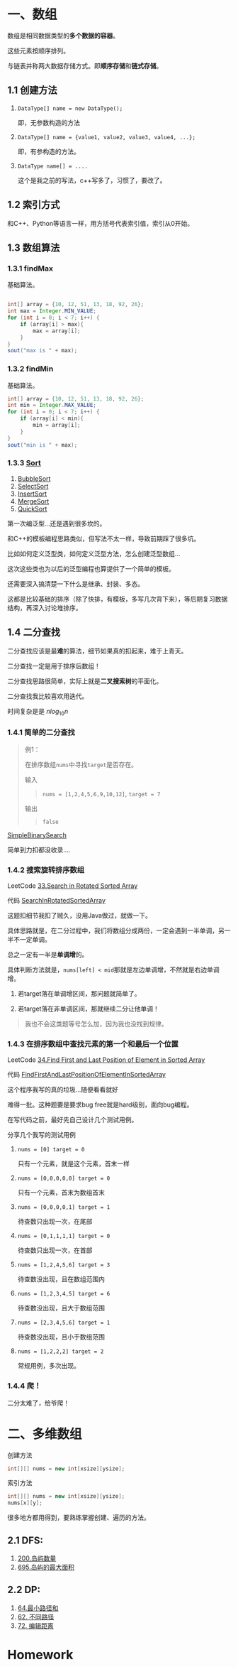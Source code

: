 # 一、数组

数组是相同数据类型的**多个数据的容器**。

这些元素按顺序排列。

与链表并称两大数据存储方式。即**顺序存储**和**链式存储**。

## 1.1 创建方法

1. `DataType[] name = new DataType();`
   
    即，无参数构造的方法
   
2. `DataType[] name = {value1, value2, value3, value4, ...};`

    即，有参构造的方法。
   
3. `DataType name[] = ....`

   这个是我之前的写法，c++写多了，习惯了，要改了。

## 1.2 索引方式

和C++、Python等语言一样，用方括号代表索引值，索引从0开始。

## 1.3 数组算法

### 1.3.1 findMax

基础算法。
```java

int[] array = {10, 12, 51, 13, 18, 92, 26};
int max = Integer.MIN_VALUE;
for (int i = 0; i < 7; i++) {
    if (array[i] > max){
        max = array[i];
    }
}
sout("max is " + max);
```

### 1.3.2 findMin

基础算法。
```java
int[] array = {10, 12, 51, 13, 18, 92, 26};
int min = Integer.MAX_VALUE;
for (int i = 0; i < 7; i++) {
    if (array[i] < min){
        min = array[i];
    }
}
sout("min is " + max);
```

### 1.3.3 [Sort](../10-sort/test/MyTest.java)

1. [BubbleSort](../10-sort/src/sample/java/BubbleSort.java)
2. [SelectSort](../10-sort/src/sample/java/SelectSort.java)
3. [InsertSort](../10-sort/src/sample/java/InsertSort.java)
4. [MergeSort](../10-sort/src/sample/java/MergeSort.java)
5. [QuickSort](../10-sort/src/sample/java/QuickSort.java)
   
第一次编泛型...还是遇到很多坎的。

和C++的模板编程思路类似，但写法不太一样，导致前期踩了很多坑。

比如如何定义泛型类，如何定义泛型方法，怎么创建泛型数组...

这次这些类也为以后的泛型编程也算提供了一个简单的模板。

还需要深入搞清楚一下什么是继承、封装、多态。

这都是比较基础的排序（除了快排，有模板，多写几次背下来），等后期复习数据结构，再深入讨论堆排序。

## 1.4 二分查找

二分查找应该是最**难**的算法，细节如果真的扣起来，难于上青天。

二分查找一定是用于排序后数组！

二分查找思路很简单，实际上就是**二叉搜索树**的平面化。

二分查找我比较喜欢用迭代。

时间复杂是是$\ nlog_{10}{n}$

### 1.4.1 简单的二分查找

> 例1：
> 
> 在排序数组`nums`中寻找`target`是否存在。
> 
> 输入
> > `nums = [1,2,4,5,6,9,10,12]`, `target = 7`
> 
> 输出
> > `false`

[SimpleBinarySearch](../11-binary-search/src/sample/java/SimpleBinarySearch.java)

简单到力扣都没收录....

### 1.4.2 搜索旋转排序数组

LeetCode [33.Search in Rotated Sorted Array](https://leetcode-cn.com/problems/search-in-rotated-sorted-array/)

代码 [SearchInRotatedSortedArray](../11-binary-search/src/sample/java/SearchInRotatedSortedArray.java)

这题扣细节我扣了贼久，没用Java做过，就做一下。

具体思路就是，在二分过程中，我们将数组分成两份，一定会遇到一半单调，另一半不一定单调。

总之一定有一半是**单调增**的。

具体判断方法就是，`nums[left] < mid`那就是左边单调增，不然就是右边单调增。

1. 若target落在单调增区间，那问题就简单了。

2. 若target落在非单调区间，那就继续二分让他单调！

> 我也不会这类题等号怎么加，因为我也没找到规律。


### 1.4.3 在排序数组中查找元素的第一个和最后一个位置

LeetCode [34.Find First and Last Position of Element in Sorted Array](https://leetcode-cn.com/problems/find-first-and-last-position-of-element-in-sorted-array/)

代码 [FindFirstAndLastPositionOfElementInSortedArray](../11-binary-search/src/sample/java/FindFirstAndLastPositionOfElementInSortedArray.java)

这个程序我写的真的垃圾...随便看看就好

难得一批。这种题要是要求bug free就是hard级别，面向bug编程。

在写代码之前，最好先自己设计几个测试用例。

分享几个我写的测试用例
1. `nums = [0] target = 0`
   
   只有一个元素，就是这个元素，首末一样
2. `nums = [0,0,0,0,0] target = 0`
   
   只有一个元素，首末为数组首末
3. `nums = [0,0,0,0,1] target = 1`
   
   待查数只出现一次，在尾部
4. `nums = [0,1,1,1,1] target = 0`

   待查数只出现一次，在首部
5. `nums = [1,2,4,5,6] target = 3`
   
   待查数没出现，且在数组范围内
6. `nums = [1,2,3,4,5] target = 6`

   待查数没出现，且大于数组范围
7. `nums = [2,3,4,5,6] target = 1`

   待查数没出现，且小于数组范围
8. `nums = [1,2,2,2] target = 2`

   常规用例，多次出现。

### 1.4.4 爬！

二分太难了，给爷爬！

# 二、多维数组

创建方法
```java
int[][] nums = new int[xsize][ysize];
```

索引方法
```java
int[][] nums = new int[xsize][ysize];
nums[x][y];
```

很多地方都用得到，要熟练掌握创建、遍历的方法。


## 2.1 DFS:

1. [200.岛屿数量](https://leetcode-cn.com/problems/number-of-islands/)
2. [695.岛屿的最大面积](https://leetcode-cn.com/problems/max-area-of-island/)

## 2.2 DP:

1. [64.最小路径和](https://leetcode-cn.com/problems/minimum-path-sum/)
2. [62. 不同路径](https://leetcode-cn.com/problems/unique-paths/)
3. [72. 编辑距离](https://leetcode-cn.com/problems/edit-distance/)

# Homework

